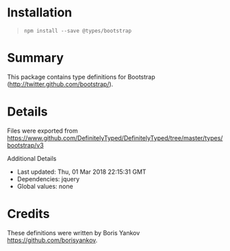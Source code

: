 # Installation
> `npm install --save @types/bootstrap`

# Summary
This package contains type definitions for Bootstrap (http://twitter.github.com/bootstrap/).

# Details
Files were exported from https://www.github.com/DefinitelyTyped/DefinitelyTyped/tree/master/types/bootstrap/v3

Additional Details
 * Last updated: Thu, 01 Mar 2018 22:15:31 GMT
 * Dependencies: jquery
 * Global values: none

# Credits
These definitions were written by Boris Yankov <https://github.com/borisyankov>.
